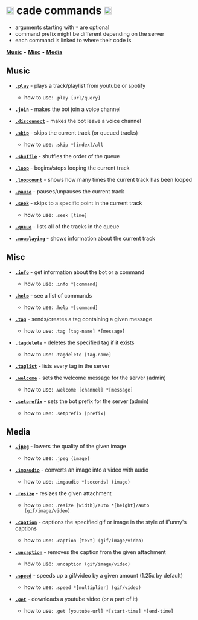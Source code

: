 # <img src='https://i.imgur.com/yxm0XNL.gif' width='20'> cade commands <img src='https://i.imgur.com/yxm0XNL.gif' width='20'>
-  arguments starting with `*` are optional<br>
-  command prefix might be different depending on the server<br>
-  each command is linked to where their code is

[**Music**](#music) • [**Misc**](#misc) • [**Media**](#media)


## Music
-  [**`.play`**](https://github.com/clearlakes/cade/blob/main/cogs/music.py#L52) - plays a track/playlist from youtube or spotify
   -  how to use: `.play [url/query]`

-  [**`.join`**](https://github.com/clearlakes/cade/blob/main/cogs/music.py#L104) - makes the bot join a voice channel

-  [**`.disconnect`**](https://github.com/clearlakes/cade/blob/main/cogs/music.py#L120) - makes the bot leave a voice channel

-  [**`.skip`**](https://github.com/clearlakes/cade/blob/main/cogs/music.py#L135) - skips the current track (or queued tracks)
   -  how to use: `.skip *[index]/all`

-  [**`.shuffle`**](https://github.com/clearlakes/cade/blob/main/cogs/music.py#L235) - shuffles the order of the queue

-  [**`.loop`**](https://github.com/clearlakes/cade/blob/main/cogs/music.py#L253) - begins/stops looping the current track

-  [**`.loopcount`**](https://github.com/clearlakes/cade/blob/main/cogs/music.py#L271) - shows how many times the current track has been looped

-  [**`.pause`**](https://github.com/clearlakes/cade/blob/main/cogs/music.py#L285) - pauses/unpauses the current track

-  [**`.seek`**](https://github.com/clearlakes/cade/blob/main/cogs/music.py#L299) - skips to a specific point in the current track
   -  how to use: `.seek [time]`

-  [**`.queue`**](https://github.com/clearlakes/cade/blob/main/cogs/music.py#L349) - lists all of the tracks in the queue

-  [**`.nowplaying`**](https://github.com/clearlakes/cade/blob/main/cogs/music.py#L363) - shows information about the current track


## Misc
-  [**`.info`**](https://github.com/clearlakes/cade/blob/main/cogs/misc.py#L123) - get information about the bot or a command
   -  how to use: `.info *[command]`

-  [**`.help`**](https://github.com/clearlakes/cade/blob/main/cogs/misc.py#L185) - see a list of commands
   -  how to use: `.help *[command]`

-  [**`.tag`**](https://github.com/clearlakes/cade/blob/main/cogs/misc.py#L232) - sends/creates a tag containing a given message
   -  how to use: `.tag [tag-name] *[message]`

-  [**`.tagdelete`**](https://github.com/clearlakes/cade/blob/main/cogs/misc.py#L256) - deletes the specified tag if it exists
   -  how to use: `.tagdelete [tag-name]`

-  [**`.taglist`**](https://github.com/clearlakes/cade/blob/main/cogs/misc.py#L273) - lists every tag in the server

-  [**`.welcome`**](https://github.com/clearlakes/cade/blob/main/cogs/misc.py#L292) - sets the welcome message for the server (admin)
   -  how to use: `.welcome [channel] *[message]`

-  [**`.setprefix`**](https://github.com/clearlakes/cade/blob/main/cogs/misc.py#L315) - sets the bot prefix for the server (admin)
   -  how to use: `.setprefix [prefix]`


## Media
-  [**`.jpeg`**](https://github.com/clearlakes/cade/blob/main/cogs/media.py#L33) - lowers the quality of the given image
   -  how to use: `.jpeg (image)`

-  [**`.imgaudio`**](https://github.com/clearlakes/cade/blob/main/cogs/media.py#L48) - converts an image into a video with audio
   -  how to use: `.imgaudio *[seconds] (image)`

-  [**`.resize`**](https://github.com/clearlakes/cade/blob/main/cogs/media.py#L199) - resizes the given attachment
   -  how to use: `.resize [width]/auto *[height]/auto (gif/image/video)`

-  [**`.caption`**](https://github.com/clearlakes/cade/blob/main/cogs/media.py#L241) - captions the specified gif or image in the style of iFunny's captions
   -  how to use: `.caption [text] (gif/image/video)`

-  [**`.uncaption`**](https://github.com/clearlakes/cade/blob/main/cogs/media.py#L254) - removes the caption from the given attachment
   -  how to use: `.uncaption (gif/image/video)`

-  [**`.speed`**](https://github.com/clearlakes/cade/blob/main/cogs/media.py#L267) - speeds up a gif/video by a given amount (1.25x by default)
   -  how to use: `.speed *[multiplier] (gif/video)`

-  [**`.get`**](https://github.com/clearlakes/cade/blob/main/cogs/media.py#L291) - downloads a youtube video (or a part of it)
   -  how to use: `.get [youtube-url] *[start-time] *[end-time]`